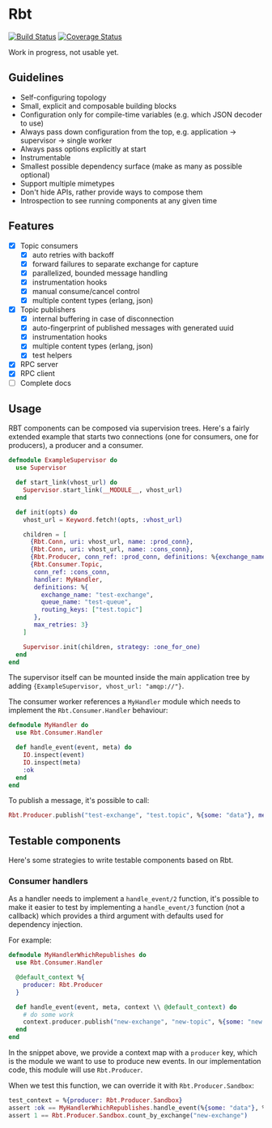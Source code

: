 # Rbt

[![Build Status](https://travis-ci.org/cloud8421/rbt.svg?branch=master)](https://travis-ci.org/cloud8421/rbt)
[![Coverage Status](https://coveralls.io/repos/github/cloud8421/rbt/badge.svg?branch=master)](https://coveralls.io/github/cloud8421/rbt?branch=master)

Work in progress, not usable yet.

## Guidelines

- Self-configuring topology
- Small, explicit and composable building blocks
- Configuration only for compile-time variables (e.g. which JSON decoder to use)
- Always pass down configuration from the top, e.g. application -> supervisor -> single worker
- Always pass options explicitly at start
- Instrumentable
- Smallest possible dependency surface (make as many as possible optional)
- Support multiple mimetypes
- Don't hide APIs, rather provide ways to compose them
- Introspection to see running components at any given time

## Features

- [x] Topic consumers
  - [x] auto retries with backoff
  - [x] forward failures to separate exchange for capture
  - [x] parallelized, bounded message handling
  - [x] instrumentation hooks
  - [x] manual consume/cancel control
  - [x] multiple content types (erlang, json)
- [x] Topic publishers
  - [x] internal buffering in case of disconnection
  - [x] auto-fingerprint of published messages with generated uuid
  - [x] instrumentation hooks
  - [x] multiple content types (erlang, json)
  - [x] test helpers
- [x] RPC server
- [x] RPC client
- [ ] Complete docs

## Usage

RBT components can be composed via supervision trees. Here's a fairly extended example that starts two connections (one for consumers, one for producers), a producer and a consumer.

```elixir
defmodule ExampleSupervisor do
  use Supervisor

  def start_link(vhost_url) do
    Supervisor.start_link(__MODULE__, vhost_url)
  end

  def init(opts) do
    vhost_url = Keyword.fetch!(opts, :vhost_url)

    children = [
      {Rbt.Conn, uri: vhost_url, name: :prod_conn},
      {Rbt.Conn, uri: vhost_url, name: :cons_conn},
      {Rbt.Producer, conn_ref: :prod_conn, definitions: %{exchange_name: "test-exchange"}},
      {Rbt.Consumer.Topic,
       conn_ref: :cons_conn,
       handler: MyHandler,
       definitions: %{
         exchange_name: "test-exchange",
         queue_name: "test-queue",
         routing_keys: ["test.topic"]
       },
       max_retries: 3}
    ]

    Supervisor.init(children, strategy: :one_for_one)
  end
end
```

The supervisor itself can be mounted inside the main application tree by adding `{ExampleSupervisor, vhost_url: "amqp://"}`.

The consumer worker references a `MyHandler` module which needs to implement the `Rbt.Consumer.Handler` behaviour:

```elixir
defmodule MyHandler do
  use Rbt.Consumer.Handler

  def handle_event(event, meta) do
    IO.inspect(event)
    IO.inspect(meta)
    :ok
  end
end
```

To publish a message, it's possible to call:

```elixir
Rbt.Producer.publish("test-exchange", "test.topic", %{some: "data"}, message_id: "my-client-id")
```

## Testable components

Here's some strategies to write testable components based on Rbt.

### Consumer handlers

As a handler needs to implement a `handle_event/2` function, it's possible to make it easier to test by implementing a `handle_event/3` function (not a callback) which provides a third argument with defaults used for dependency injection.

For example:

```elixir
defmodule MyHandlerWhichRepublishes do
  use Rbt.Consumer.Handler

  @default_context %{
    producer: Rbt.Producer
  }

  def handle_event(event, meta, context \\ @default_context) do
    # do some work
    context.producer.publish("new-exchange", "new-topic", %{some: "new data"})
  end
end
```

In the snippet above, we provide a context map with a `producer` key, which is the module we want to use to produce new events. In our implementation
code, this module will use `Rbt.Producer`.

When we test this function, we can override it with `Rbt.Producer.Sandbox`:

```elixir
test_context = %{producer: Rbt.Producer.Sandbox}
assert :ok == MyHandlerWhichRepublishes.handle_event(%{some: "data"}, %{}, test_context)
assert 1 == Rbt.Producer.Sandbox.count_by_exchange("new-exchange")
```
